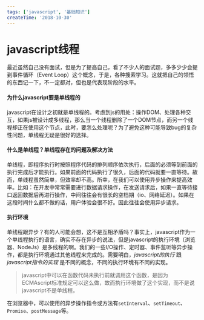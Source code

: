 ```yaml
---
tags: ['javascript', '基础知识']
createTime: '2018-10-30'
---
```

# javascript线程
最近虽然自己没有面试，但是为了提高自己，看了不少人的面试题，多多少少会提到事件循环（Event Loop）这个概念，于是，各种搜索学习。这就把自己的领悟的东西记一下，不一定都对，但也是代表现阶段的水平。
#### 为什么javascript要是单线程的
javascript在设计之初就是单线程的。考虑到js的用处：操作DOM、处理各种交互，如果js被设计成多线程，那么当一个线程删除了一个DOM节点，而另一个线程却正在使用这个节点，此时，要怎么处理呢？为了避免这种可能导致bug的复杂性问题，单线程无疑是很好的选择。
#### 什么是单线程？单线程存在的问题及解决方法
单线程，即程序执行时按照程序代码的排列顺序依次执行，后面的必须等到前面的执行完成后才能执行。如果前面的代码执行了很久，后面的代码就要一直等待。故而，单线程虽然简单，但效率却不高。所幸，在我们可以使用异步操作来提高效率。比如：在开发中常常需要进行数据请求操作，在发送请求后，如果一直等待接口返回数据后再进行操作，中间往往会有很长的空档期（io、网络延迟）。如果在这段时间什么都不做的话，用户体验会很不好。因此往往会使用异步请求。
#### 执行环境
单线程跟异步？有的人可能会想，这不是互相矛盾吗？事实上，javascript作为一个单线程执行的语言，确实不存在异步的说法，但是javascript的执行环境（浏览器、NodeJs）是多线程的啊。我们的一些I/O操作、定时器、事件监听等异步操作，都是执行环境通过其他线程来完成的。需要明白，*javascript的执行* 跟*javascript指令的实现* 是不同的概念，不同的执行环境有不同的实现。

>javascript中可以在函数代码未执行前就调用这个函数，是因为ECMAscript标准规定可以这么做，故而执行环境做了这个实现，而不是说javascript不是单线程。

在浏览器中，可以使用的异步操作指令或方法有`setInterval`、`setTimeout`、`Promise`、`postMessage`等。